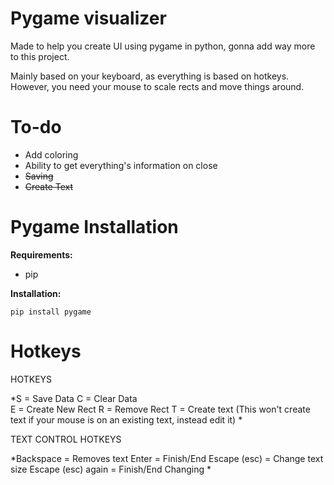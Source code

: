 # Pygame visualizer

Made to help you create UI using pygame in python, gonna add way more to this project.

Mainly based on your keyboard, as everything is based on hotkeys. However, you need your mouse to scale rects and move things around.

# To-do

- Add coloring
- Ability to get everything's information on close
- ~~Saving~~
- ~~Create Text~~

# Pygame Installation

**Requirements:**

- pip

**Installation:**

```pip install pygame```

# Hotkeys

HOTKEYS  

*S = Save Data
C = Clear Data        
E = Create New Rect
R = Remove Rect
T = Create text (This won't create text if your mouse is on an existing text, instead edit it)
*

TEXT CONTROL HOTKEYS

*Backspace = Removes text
Enter = Finish/End
Escape (esc) = Change text size
Escape (esc) again = Finish/End Changing
*
